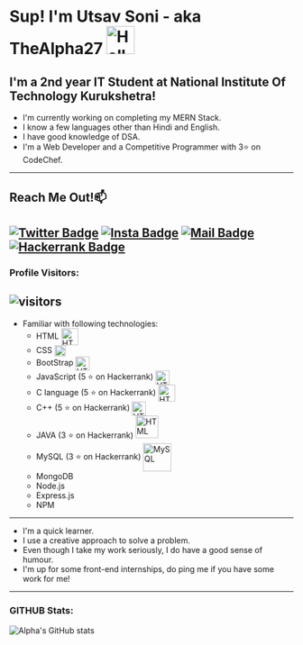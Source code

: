 # Sup! I'm Utsav Soni - aka TheAlpha27 <img src="https://media.tenor.com/images/3f12089a85c980dc2a5edb99a411b8a8/tenor.gif" width="50px" alt="Hello">
## I'm a 2nd year IT Student at National Institute Of Technology Kurukshetra!
- I'm currently working on completing my MERN Stack.
- I know a few languages other than Hindi and English.
- I have good knowledge of DSA.
- I'm a Web Developer and a Competitive Programmer with 3⭐ on CodeChef.
---
## Reach Me Out!📫 <br>
[![Twitter Badge](https://img.shields.io/twitter/url?label=%40Utsav_soni27&style=social&url=https%3A%2F%2Ftwitter.com%2FUtsav_soni27)](https://twitter.com/Utsav_soni27)
[![Insta Badge](https://img.shields.io/badge/-@guycalledutsav-e84393?style=flat&labelColor=e84393&logo=instagram&logoColor=white)](https://www.instagram.com/guycalledutsav/)
[![Mail Badge](https://img.shields.io/badge/-utsav.soni.27@gmail.com-c0392b?style=flat&labelColor=c0392b&logo=gmail&logoColor=white)](mailto:utsav.soni.27@gmail.com)
[![Hackerrank Badge](https://img.shields.io/badge/-TheAlpha27-18d982?style=flat&labelColor=0c0c14&logo=hackerrank&logoColor=white)](https://www.hackerrank.com/TheAlpha27)
---
### Profile Visitors:
![visitors](https://visitor-badge.glitch.me/badge?page_id=TheAlpha27.TheAlpha27)
---
- Familiar with following technologies:
    - HTML <img align="center" src="https://upload.wikimedia.org/wikipedia/commons/thumb/6/61/HTML5_logo_and_wordmark.svg/1200px-HTML5_logo_and_wordmark.svg.png" width="30px" alt="HTML">
    - CSS <img align="center" src="https://upload.wikimedia.org/wikipedia/commons/thumb/d/d5/CSS3_logo_and_wordmark.svg/1200px-CSS3_logo_and_wordmark.svg.png" width="20px" alt="HTML">
    - BootStrap <img align="center" src="https://brandslogos.com/wp-content/uploads/images/large/bootstrap-logo.png" width="25px" alt="HTML">
    - JavaScript (5 ⭐ on Hackerrank) <img align="center" src="https://upload.wikimedia.org/wikipedia/commons/6/6a/JavaScript-logo.png" width="25px" alt="HTML">
    - C language (5 ⭐ on Hackerrank) <img align="center" src="https://img.icons8.com/color/452/c-programming.png" width="30px" alt="HTML">
    - C++ (5 ⭐ on Hackerrank) <img align="center" src="https://upload.wikimedia.org/wikipedia/commons/thumb/1/18/ISO_C%2B%2B_Logo.svg/1200px-ISO_C%2B%2B_Logo.svg.png" width="25px" alt="HTML">
    - JAVA (3 ⭐ on Hackerrank)  <img src="https://1000logos.net/wp-content/uploads/2020/09/Java-Logo.png" width="40px" alt="HTML">
    - MySQL (3 ⭐ on Hackerrank)  <img src="https://download.logo.wine/logo/MySQL/MySQL-Logo.wine.png" width="50px" alt="MySQL" align = "center">
    - MongoDB
    - Node.js
    - Express.js
    - NPM
---
- I'm a quick learner. 
- I use a creative approach to solve a problem. 
- Even though I take my work seriously, I do have a good sense of humour.
- I'm up for some front-end internships, do ping me if you have some work for me!
---
### GITHUB Stats:
![Alpha's GitHub stats](https://github-readme-stats.vercel.app/api?username=TheAlpha27&show_icons=true&theme=tokyonight)<br>

